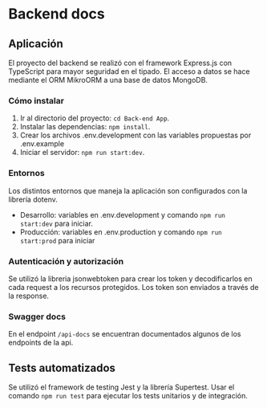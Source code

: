 # Backend docs

## Aplicación

El proyecto del backend se realizó con el framework Express.js con TypeScript para mayor seguridad en el tipado. El acceso a datos se hace mediante el ORM MikroORM a una base de datos MongoDB.

### Cómo instalar

1. Ir al directorio del proyecto: `cd Back-end App`.
2. Instalar las dependencias: `npm install`.
3. Crear los archivos .env.development con las variables propuestas por .env.example
4. Iniciar el servidor: `npm run start:dev`.

### Entornos

Los distintos entornos que maneja la aplicación son configurados con la librería dotenv.

- Desarrollo: variables en .env.development y comando `npm run start:dev` para iniciar.
- Producción: variables en .env.production y comando `npm run start:prod` para iniciar

### Autenticación y autorización

Se utilizó la libreria jsonwebtoken para crear los token y decodificarlos en cada request a los recursos protegidos. Los token son enviados a través de la response.

### Swagger docs

En el endpoint `/api-docs` se encuentran documentados algunos de los endpoints de la api.

## Tests automatizados

Se utilizó el framework de testing Jest y la librería Supertest. Usar el comando `npm run test` para ejecutar los tests unitarios y de integración.
